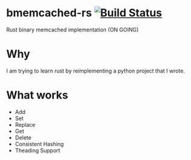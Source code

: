 # bmemcached-rs [![Build Status](https://travis-ci.org/jaysonsantos/bmemcached-rs.svg?branch=master)](https://travis-ci.org/jaysonsantos/bmemcached-rs)
Rust binary memcached implementation (ON GOING)

# Why
I am trying to learn rust by reimplementing a python project that I wrote.

# What works
* Add
* Set
* Replace
* Get
* Delete
* Consistent Hashing
* Theading Support
